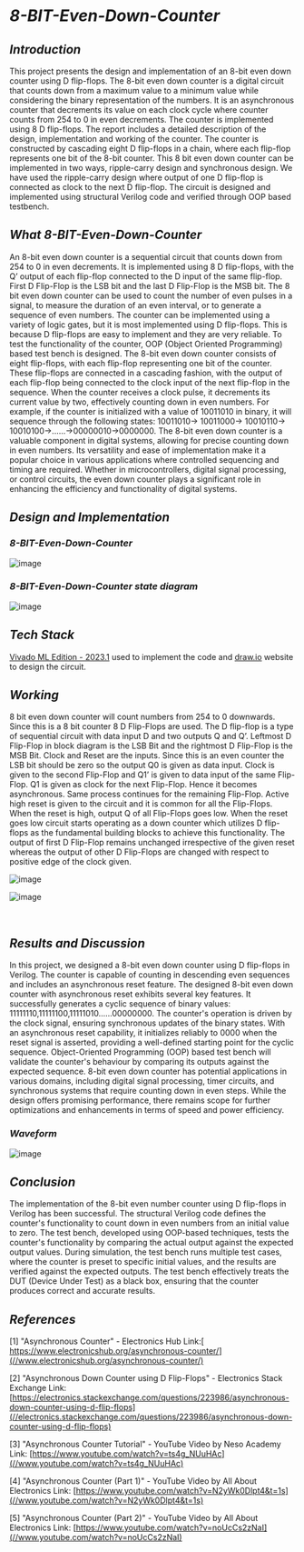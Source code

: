# ***8-BIT-Even-Down-Counter***
## ***Introduction***
This project presents the design and implementation of an 8-bit even down counter using D flip-flops. The 8-bit even down counter is a digital circuit that counts down from a maximum value to a minimum value while considering the binary representation of the numbers. It is an asynchronous counter that decrements its value on each clock cycle where counter counts from 254 to 0 in even decrements. The counter is implemented using 8 D flip-flops. The report includes a detailed description of the design, implementation and working of the counter. The counter is constructed by cascading eight D flip-flops in a chain, where each flip-flop represents one bit of the 8-bit counter. This 8 bit even down counter can be implemented in two ways, ripple-carry design and synchronous design. We have used the ripple-carry design where output of one  D flip-flop is connected as clock to the next D flip-flop. The circuit is designed and implemented using structural Verilog code and verified through OOP based testbench.

## ***What 8-BIT-Even-Down-Counter***
 An 8-bit even down counter is a sequential circuit that counts down from 254 to 0 in even decrements. It is implemented using 8 D flip-flops, with the Q’ output of each flip-flop connected to the D input of the same flip-flop. First D Flip-Flop is the LSB bit and the last D Flip-Flop is the MSB bit. The 8 bit even down counter can be used to count the number of even pulses in a signal, to measure the duration of an even interval, or to generate a sequence of even numbers. The counter can be implemented using a variety of logic gates, but it is most implemented using D flip-flops. This is because D flip-flops are easy to implement and they are very reliable. 
To test the functionality of the counter, OOP (Object Oriented Programming) based test bench is designed. The 8-bit even down counter consists of eight flip-flops, with each flip-flop representing one bit of the counter. These flip-flops are connected in a cascading fashion, with the output of each flip-flop being connected to the clock input of the next flip-flop in the sequence. When the counter receives a clock pulse, it decrements its current value by two, effectively counting down in even numbers. For example, if the counter is initialized with a value of 10011010 in binary, it will sequence through the following states: 10011010→ 10011000→ 10010110→ 10010100→......→00000010→0000000.
The 8-bit even down counter is a valuable component in digital systems, allowing for precise counting down in even numbers. Its versatility and ease of implementation make it a popular choice in various applications where controlled sequencing and timing are required. Whether in microcontrollers, digital signal processing, or control circuits, the even down counter plays a significant role in enhancing the efficiency and functionality of digital systems.


## ***Design and Implementation***
### ***8-BIT-Even-Down-Counter*** ###
![image](https://github.com/tusharshenoy/8-BIT-Even-Down-Counter/assets/107348474/896958ce-192b-43ae-b04f-bdd0b448c5e4)
<br>

### ***8-BIT-Even-Down-Counter state diagram*** ###
![image](https://github.com/tusharshenoy/8-BIT-Even-Down-Counter/assets/107348474/63b31d6a-9b82-46c5-8d9c-8847388a6f48)


## ***Tech Stack***
[Vivado ML Edition - 2023.1](https://www.xilinx.com/support/download/index.html/content/xilinx/en/downloadNav/vivado-design-tools/2023-1.html) used to implement the code and [draw.io](https://app.diagrams.net/) website to design the circuit.

## ***Working***

8 bit even down counter will count numbers from 254 to 0 downwards. Since this is a 8 bit counter 8 D Flip-Flops are used. The D flip-flop is a type of sequential circuit with data input D and two outputs Q and Q’. Leftmost D Flip-Flop in block diagram is the LSB Bit and the rightmost D Flip-Flop is the MSB Bit. Clock and Reset are the inputs. Since this is an even counter the LSB bit should be zero so the output Q0 is given as data input. Clock is given to the second Flip-Flop and Q1’ is given to data input of the same Flip-Flop. Q1 is given as clock for the next Flip-Flop. Hence it becomes asynchronous. Same process continues for the remaining Flip-Flop. Active high reset is given to the circuit and it is common for all the Flip-Flops. When the reset is high, output Q of all Flip-Flops goes low. When the reset goes low circuit starts operating as a down counter which utilizes D flip-flops as the fundamental building blocks to achieve this functionality. The output of first D Flip-Flop remains unchanged irrespective of the given reset whereas the output of other D Flip-Flops are changed with respect to positive edge of the clock given.


![image](https://github.com/tusharshenoy/4-BIT-Johnson-Counter/assets/107348474/e6b54667-ae5f-41c6-afa3-34fde4f3ff9e)

![image](https://github.com/tusharshenoy/8-BIT-Even-Down-Counter/assets/107348474/846c1738-41f4-40f2-b2b3-ed5a1a767df1)

<br>

##	***Results and Discussion*** ##

In this project, we designed a 8-bit even down counter using D flip-flops in Verilog. The counter is capable of counting in descending even sequences and includes an asynchronous reset feature. The designed 8-bit even down counter with asynchronous reset exhibits several key features. It successfully generates a cyclic sequence of binary values: 11111110,11111100,11111010......00000000. The counter's operation is driven by the clock signal, ensuring synchronous updates of the binary states. With an asynchronous reset capability, it initializes reliably to 0000 when the reset signal is asserted, providing a well-defined starting point for the cyclic sequence. Object-Oriented Programming (OOP) based test bench will validate the counter's behaviour by comparing its outputs against the expected sequence. 8-bit even down counter has potential applications in various domains, including digital signal processing, timer circuits, and synchronous systems that require counting down in even steps. While the design offers promising performance, there remains scope for further optimizations and enhancements in terms of speed and power efficiency.


### ***Waveform*** ###
![image](https://github.com/tusharshenoy/8-BIT-Even-Down-Counter/assets/107348474/967bca34-f8b7-44d8-8b13-caabba36571f)



##	***Conclusion*** ##

The implementation of the 8-bit even number counter using D flip-flops in Verilog has been successful. The structural Verilog code defines the counter's functionality to count down in even numbers from an initial value to zero. The test bench, developed using OOP-based techniques, tests the counter's functionality by comparing the actual output against the expected output values. During simulation, the test bench runs multiple test cases, where the counter is preset to specific initial values, and the results are verified against the expected outputs. The test bench effectively treats the DUT (Device Under Test) as a black box, ensuring that the counter produces correct and accurate results.

##	***References*** ##
[1] "Asynchronous Counter" - Electronics Hub Link:[ https://www.electronicshub.org/asynchronous-counter/](//www.electronicshub.org/asynchronous-counter/)

[2] "Asynchronous Down Counter using D Flip-Flops" - Electronics Stack Exchange Link: [https://electronics.stackexchange.com/questions/223986/asynchronous-down-counter-using-d-flip-flops](//electronics.stackexchange.com/questions/223986/asynchronous-down-counter-using-d-flip-flops)

[3] "Asynchronous Counter Tutorial" - YouTube Video by Neso Academy Link: [https://www.youtube.com/watch?v=ts4g_NUuHAc](//www.youtube.com/watch?v=ts4g_NUuHAc)

[4] "Asynchronous Counter (Part 1)" - YouTube Video by All About Electronics Link: [https://www.youtube.com/watch?v=N2yWk0Dlpt4&t=1s](//www.youtube.com/watch?v=N2yWk0Dlpt4&t=1s)

[5] "Asynchronous Counter (Part 2)" - YouTube Video by All About Electronics Link: [https://www.youtube.com/watch?v=noUcCs2zNaI](//www.youtube.com/watch?v=noUcCs2zNaI)

